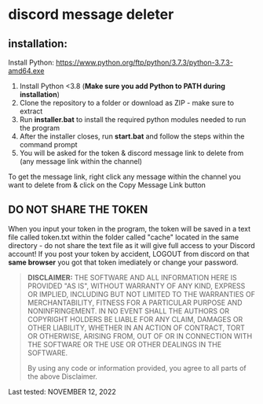 # discord message deleter

## installation:

Install Python:
https://www.python.org/ftp/python/3.7.3/python-3.7.3-amd64.exe

1. Install Python <3.8 (<b>Make sure you add Python to PATH during installation</b>)
2. Clone the repository to a folder or download as ZIP - make sure to extract
3. Run **installer.bat** to install the required python modules needed to run the program
4. After the installer closes, run **start.bat** and follow the steps within the command prompt
5. You will be asked for the token & discord message link to delete from (any message link within the channel)

To get the message link, right click any message within the channel you want to delete from & click on the Copy Message Link button

## DO NOT SHARE THE TOKEN

When you input your token in the program, the token will be saved in a text file called token.txt within the folder called "cache" located in the same directory - do not share the text file as it will give full access to your Discord account!
If you post your token by accident, LOGOUT from discord on that **same browser** you got that token imediately or change your password.

> **DISCLAIMER:**
> THE SOFTWARE AND ALL INFORMATION HERE IS PROVIDED "AS IS", WITHOUT WARRANTY OF ANY KIND, EXPRESS OR IMPLIED, INCLUDING BUT NOT LIMITED TO THE WARRANTIES OF MERCHANTABILITY, FITNESS FOR A PARTICULAR PURPOSE AND NONINFRINGEMENT. IN NO EVENT SHALL THE AUTHORS OR COPYRIGHT HOLDERS BE LIABLE FOR ANY CLAIM, DAMAGES OR OTHER LIABILITY, WHETHER IN AN ACTION OF CONTRACT, TORT OR OTHERWISE, ARISING FROM, OUT OF OR IN CONNECTION WITH THE SOFTWARE OR THE USE OR OTHER DEALINGS IN THE SOFTWARE.
>
> By using any code or information provided, you agree to all parts of the above Disclaimer.

Last tested: NOVEMBER 12, 2022
